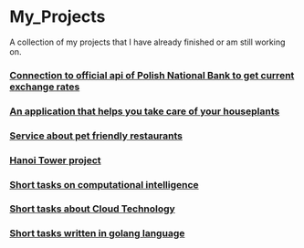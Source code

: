 # My_Projects
A collection of my projects that I have already finished or am still working on. 


### [Connection to official api of Polish National Bank to get current exchange rates](https://github.com/MartynaKaczmarczyk/MeetDynatraceProjects)
### [An application that helps you take care of your houseplants](https://github.com/MartynaKaczmarczyk/Project_Frontend2)
### [Service about pet friendly restaurants](https://github.com/MartynaKaczmarczyk/pet_friendly_restaurants)
### [Hanoi Tower project](https://gitlab.com/Martyna_Kaczmarczyk/wstep_do_programowania)
### [Short tasks on computational intelligence](https://github.com/MartynaKaczmarczyk/Inteligencja_obliczeniowa)
### [Short tasks about Cloud Technology](https://gitlab.com/Martyna_Kaczmarczyk/technologie-chmurowe)
### [Short tasks written in golang language](https://gitlab.com/Martyna_Kaczmarczyk/golang)





